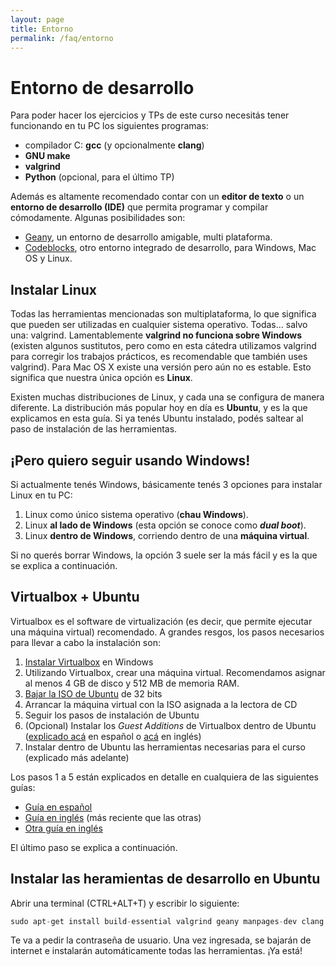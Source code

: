 ```yaml
---
layout: page
title: Entorno
permalink: /faq/entorno
---
```


Entorno de desarrollo
=========

Para poder hacer los ejercicios y TPs de este curso necesitás tener funcionando en tu PC los siguientes programas:

*   compilador C: **gcc** (y opcionalmente **clang**)
*   **GNU make**
*   **valgrind**
*   **Python** (opcional, para el último TP)

Además es altamente recomendado contar con un **editor de texto** o un **entorno de desarrollo (IDE)** que permita programar y compilar cómodamente. Algunas posibilidades son:

*   [Geany](http://www.geany.org/), un entorno de desarrollo amigable, multi plataforma.
*   [Codeblocks](http://www.codeblocks.org/), otro entorno integrado de desarrollo, para Windows, Mac OS y Linux.

## Instalar Linux

Todas las herramientas mencionadas son multiplataforma, lo que significa que pueden ser utilizadas en cualquier sistema operativo. Todas... salvo una: valgrind. Lamentablemente **valgrind no funciona sobre Windows** (existen algunos sustitutos, pero como en esta cátedra utilizamos valgrind para corregir los trabajos prácticos, es recomendable que también uses valgrind). Para Mac OS X existe una versión pero aún no es estable. Esto significa que nuestra única opción es **Linux**.

Existen muchas distribuciones de Linux, y cada una se configura de manera diferente. La distribución más popular hoy en día es **Ubuntu**, y es la que explicamos en esta guía. Si ya tenés Ubuntu instalado, podés saltear al paso de instalación de las herramientas.

## ¡Pero quiero seguir usando Windows!

Si actualmente tenés Windows, básicamente tenés 3 opciones para instalar Linux en tu PC:

1.  Linux como único sistema operativo (**chau Windows**).
1.  Linux **al lado de Windows** (esta opción se conoce como **_dual boot_**).
1.  Linux **dentro de Windows**, corriendo dentro de una **máquina virtual**.

Si no querés borrar Windows, la opción 3 suele ser la más fácil y es la que se explica a continuación.</div>

## Virtualbox + Ubuntu

Virtualbox es el software de virtualización (es decir, que permite ejecutar una máquina virtual) recomendado. A grandes resgos, los pasos necesarios para llevar a cabo la instalación son:

1.  [Instalar Virtualbox](http://www.virtualbox.org/wiki/Downloads) en Windows
1.  Utilizando Virtualbox, crear una máquina virtual. Recomendamos asignar al menos 4 GB de disco y 512 MB de memoria RAM.
1.  [Bajar la ISO de Ubuntu](http://www.ubuntu.com/getubuntu/download) de 32 bits
1.  Arrancar la máquina virtual con la ISO asignada a la lectora de CD
1.  Seguir los pasos de instalación de Ubuntu
1.  (Opcional) Instalar los _Guest Additions_ de Virtualbox dentro de Ubuntu ([explicado acá](http://reciclado100.blogspot.com.ar/2009/02/como-instalar-guest-additions.html) en español o [acá](http://helpdeskgeek.com/linux-tips/install-virtualbox-guest-additions-in-ubuntu/) en inglés)
1.  Instalar dentro de Ubuntu las herramientas necesarias para el curso (explicado más adelante)

Los pasos 1 a 5 están explicados en detalle en cualquiera de las siguientes guías:

*   [Guía en español](http://www.arturogoga.com/2008/02/19/linux-en-windows-con-virtual-box-ubuntu/)
*   [Guía en inglés](http://www.psychocats.net/ubuntu/virtualbox) (más reciente que las otras)
*   [Otra guía en inglés](http://aruljohn.com/info/virtualbox/)

El último paso se explica a continuación.

## Instalar las heramientas de desarrollo en Ubuntu

Abrir una terminal (CTRL+ALT+T) y escribir lo siguiente:

``` cpp
sudo apt-get install build-essential valgrind geany manpages-dev clang gdb
```

Te va a pedir la contraseña de usuario. Una vez ingresada, se bajarán de internet e instalarán automáticamente todas las herramientas. ¡Ya está!
